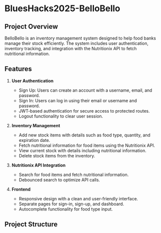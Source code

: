 # BluesHacks2025-BelloBello

## Project Overview
BelloBello is an inventory management system designed to help food banks manage their stock efficiently. The system includes user authentication, inventory tracking, and integration with the Nutritionix API to fetch nutritional information.

## Features
1. **User Authentication**
   - Sign Up: Users can create an account with a username, email, and password.
   - Sign In: Users can log in using their email or username and password.
   - JWT-based authentication for secure access to protected routes.
   - Logout functionality to clear user session.

2. **Inventory Management**
   - Add new stock items with details such as food type, quantity, and expiration date.
   - Fetch nutritional information for food items using the Nutritionix API.
   - View current stock with details including nutritional information.
   - Delete stock items from the inventory.

3. **Nutritionix API Integration**
   - Search for food items and fetch nutritional information.
   - Debounced search to optimize API calls.

4. **Frontend**
   - Responsive design with a clean and user-friendly interface.
   - Separate pages for sign-in, sign-up, and dashboard.
   - Autocomplete functionality for food type input.

## Project Structure